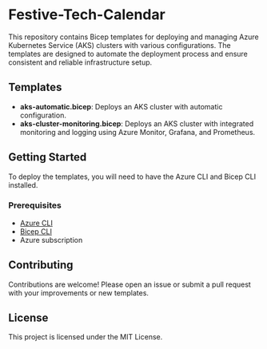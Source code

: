 # Festive-Tech-Calendar

This repository contains Bicep templates for deploying and managing Azure Kubernetes Service (AKS) clusters with various configurations. The templates are designed to automate the deployment process and ensure consistent and reliable infrastructure setup.

## Templates

- **aks-automatic.bicep**: Deploys an AKS cluster with automatic configuration.
- **aks-cluster-monitoring.bicep**: Deploys an AKS cluster with integrated monitoring and logging using Azure Monitor, Grafana, and Prometheus.

## Getting Started

To deploy the templates, you will need to have the Azure CLI and Bicep CLI installed.

### Prerequisites

- [Azure CLI](https://docs.microsoft.com/en-us/cli/azure/install-azure-cli)
- [Bicep CLI](https://learn.microsoft.com/en-us/azure/azure-resource-manager/bicep/install)
- Azure subscription

## Contributing

Contributions are welcome! Please open an issue or submit a pull request with your improvements or new templates.

## License

This project is licensed under the MIT License.